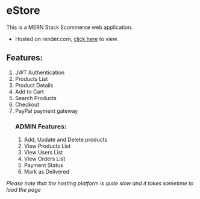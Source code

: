 # eStore

This is a MERN Stack Ecommerce web application.

- Hosted on render.com, [click here](https://estore-bwyw.onrender.com/) to view. 

## Features:
1. JWT Authentication
2. Products List
3. Product Details
4. Add to Cart
5. Search Products
6. Checkout
7. PayPal payment gateway
   ### ADMIN Features:
   1. Add, Update and Delete products
   2. View Products List
   3. View Users List
   4. View Orders List
   5. Payment Status
   6. Mark as Delivered

*Please note that the hosting platform is quite slow and it takes sometime to load the page*
